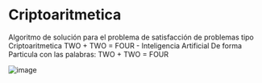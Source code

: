 # Criptoaritmetica
Algoritmo de solución para el problema de satisfacción de problemas tipo Criptoaritmetica TWO + TWO = FOUR - Inteligencia Artificial
De forma Particula con las palabras: TWO + TWO = FOUR

![image](https://user-images.githubusercontent.com/43351303/175697313-30d8a810-5173-49b9-873b-473d2127cc00.png)


